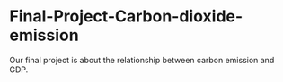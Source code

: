 # Final-Project-Carbon-dioxide-emission
Our final project is about the relationship between carbon emission and GDP. 
